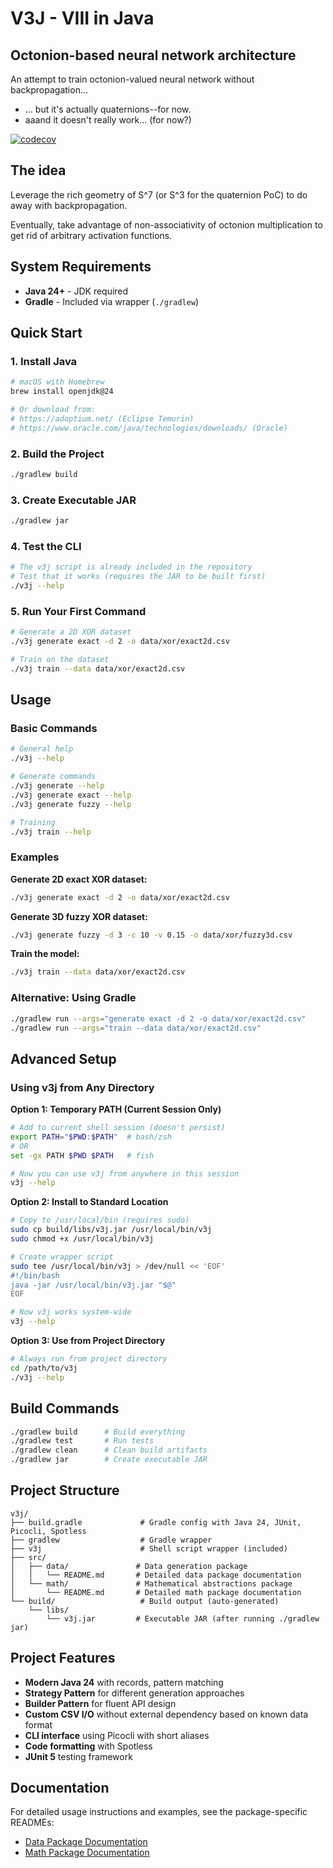 # V3J - VIII in Java

## Octonion-based neural network architecture

An attempt to train octonion-valued neural network without backpropagation...

- ... but it's actually quaternions--for now.
- aaand it doesn't really work... (for now?)

[![codecov](https://codecov.io/github/hirekk/v3j/branch/main/graph/badge.svg?token=QD3MLN3EF1)](https://codecov.io/github/hirekk/v3j)

## The idea

Leverage the rich geometry of S^7 (or S^3 for the quaternion PoC) to do away with backpropagation.

Eventually, take advantage of non-associativity of octonion multiplication to get rid of arbitrary activation functions.

## System Requirements

- **Java 24+** - JDK required
- **Gradle** - Included via wrapper (`./gradlew`)

## Quick Start

### 1. Install Java
```bash
# macOS with Homebrew
brew install openjdk@24

# Or download from:
# https://adoptium.net/ (Eclipse Temurin)
# https://www.oracle.com/java/technologies/downloads/ (Oracle)
```

### 2. Build the Project
```bash
./gradlew build
```

### 3. Create Executable JAR
```bash
./gradlew jar
```

### 4. Test the CLI
```bash
# The v3j script is already included in the repository
# Test that it works (requires the JAR to be built first)
./v3j --help
```

### 5. Run Your First Command
```bash
# Generate a 2D XOR dataset
./v3j generate exact -d 2 -o data/xor/exact2d.csv

# Train on the dataset
./v3j train --data data/xor/exact2d.csv
```

## Usage

### Basic Commands
```bash
# General help
./v3j --help

# Generate commands
./v3j generate --help
./v3j generate exact --help
./v3j generate fuzzy --help

# Training
./v3j train --help
```

### Examples

**Generate 2D exact XOR dataset:**
```bash
./v3j generate exact -d 2 -o data/xor/exact2d.csv
```

**Generate 3D fuzzy XOR dataset:**
```bash
./v3j generate fuzzy -d 3 -c 10 -v 0.15 -o data/xor/fuzzy3d.csv
```

**Train the model:**
```bash
./v3j train --data data/xor/exact2d.csv
```

### Alternative: Using Gradle
```bash
./gradlew run --args="generate exact -d 2 -o data/xor/exact2d.csv"
./gradlew run --args="train --data data/xor/exact2d.csv"
```

## Advanced Setup

### Using v3j from Any Directory

**Option 1: Temporary PATH (Current Session Only)**
```bash
# Add to current shell session (doesn't persist)
export PATH="$PWD:$PATH"  # bash/zsh
# OR
set -gx PATH $PWD $PATH   # fish

# Now you can use v3j from anywhere in this session
v3j --help
```

**Option 2: Install to Standard Location**
```bash
# Copy to /usr/local/bin (requires sudo)
sudo cp build/libs/v3j.jar /usr/local/bin/v3j
sudo chmod +x /usr/local/bin/v3j

# Create wrapper script
sudo tee /usr/local/bin/v3j > /dev/null << 'EOF'
#!/bin/bash
java -jar /usr/local/bin/v3j.jar "$@"
EOF

# Now v3j works system-wide
v3j --help
```

**Option 3: Use from Project Directory**
```bash
# Always run from project directory
cd /path/to/v3j
./v3j --help
```

## Build Commands

```bash
./gradlew build      # Build everything
./gradlew test       # Run tests
./gradlew clean      # Clean build artifacts
./gradlew jar        # Create executable JAR
```

## Project Structure

```
v3j/
├── build.gradle             # Gradle config with Java 24, JUnit, Picocli, Spotless
├── gradlew                  # Gradle wrapper
├── v3j                      # Shell script wrapper (included)
├── src/
│   ├── data/               # Data generation package
│   │   └── README.md       # Detailed data package documentation
│   └── math/               # Mathematical abstractions package
│       └── README.md       # Detailed math package documentation
└── build/                   # Build output (auto-generated)
    └── libs/
        └── v3j.jar         # Executable JAR (after running ./gradlew jar)
```

## Project Features

- **Modern Java 24** with records, pattern matching
- **Strategy Pattern** for different generation approaches
- **Builder Pattern** for fluent API design
- **Custom CSV I/O** without external dependency based on known data format
- **CLI interface** using Picocli with short aliases
- **Code formatting** with Spotless
- **JUnit 5** testing framework

## Documentation

For detailed usage instructions and examples, see the package-specific READMEs:
- [Data Package Documentation](src/data/README.md)
- [Math Package Documentation](src/math/README.md)
